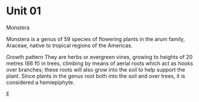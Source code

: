 # Unit 01

Monstera

Monstera is a genus of 59 species of flowering plants in the arum family, Araceae, native to tropical regions of the Americas.

Growth pattern
They are herbs or evergreen vines, growing to heights of 20 metres (66 ft) in trees, climbing by means of aerial roots which act as hooks over branches; these roots will also grow into the soil to help support the plant. Since plants in the genus root both into the soil and over trees, it is considered a hemiepiphyte.



E

